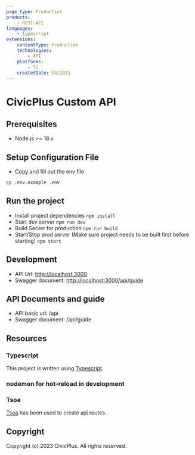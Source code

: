 ```yaml
---
page_type: Production
products:
    - REST-API
languages:
    - typescript
extensions:
    contentType: Production
    technologies:
        - API
    platforms:
        - TS
    createdDate: 04/2023
---
```


# CivicPlus Custom API

## Prerequisites

- Node.js >= 18.x

## Setup Configuration File

- Copy and fill out the env file

```sh
cp .env.example .env
```

## Run the project 

- Install project dependencies
    `npm install`
- Start dev server
    `npm run dev`
- Build Server for production
    `npm run build`
- Start/Stop prod server (Make sure project needs to be built first before starting)
    `npm start`

## Development

- API Url: <http://localhost:3000>
- Swagger document: <http://localhost:3000/api/guide>

## API Documents and guide

- API basic url: <host-name>/api
- Swagger document: <host-name>/api/guide

## Resources

### Typescript

This project is written using [Typescript](http://www.typescriptlang.org/).

### nodemon for hot-reload in development

### Tsoa

[Tsoa](https://tsoa-community.github.io/docs/getting-started.html) has been used to create api routes.

## Copyright

Copyright (c) 2023 CivicPlus. All rights reserved.

